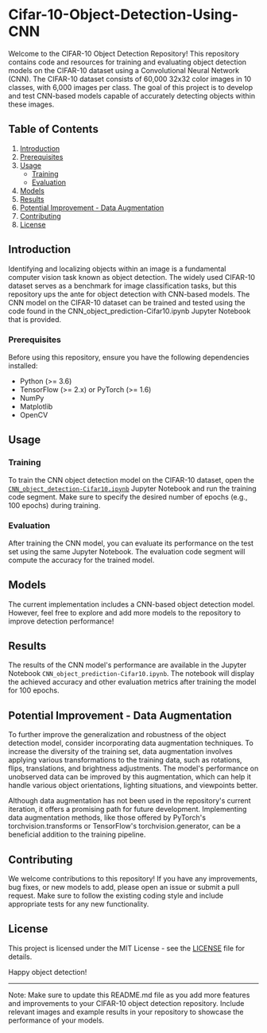 # Cifar-10-Object-Detection-Using-CNN

Welcome to the CIFAR-10 Object Detection Repository! This repository contains code and resources for training and evaluating object detection models on the CIFAR-10 dataset using a Convolutional Neural Network (CNN). The CIFAR-10 dataset consists of 60,000 32x32 color images in 10 classes, with 6,000 images per class. The goal of this project is to develop and test CNN-based models capable of accurately detecting objects within these images.

## Table of Contents

1. [Introduction](#introduction)
2. [Prerequisites](#prerequisites)
3. [Usage](#usage)
   - [Training](#training)
   - [Evaluation](#evaluation)
4. [Models](#models)
5. [Results](#results)
6. [Potential Improvement - Data Augmentation](#potential-improvement---data-augmentation)
7. [Contributing](#contributing)
8. [License](#license)

## Introduction

Identifying and localizing objects within an image is a fundamental computer vision task known as object detection. The widely used CIFAR-10 dataset serves as a benchmark for image classification tasks, but this repository ups the ante for object detection with CNN-based models. The CNN model on the CIFAR-10 dataset can be trained and tested using the code found in the CNN_object_prediction-Cifar10.ipynb Jupyter Notebook that is provided.

### Prerequisites

Before using this repository, ensure you have the following dependencies installed:

- Python (>= 3.6)
- TensorFlow (>= 2.x) or PyTorch (>= 1.6)
- NumPy
- Matplotlib
- OpenCV

## Usage

### Training

To train the CNN object detection model on the CIFAR-10 dataset, open the [`CNN_object_detection-Cifar10.ipynb`](CNN_object_detection-Cifar10.ipynb) Jupyter Notebook and run the training code segment. Make sure to specify the desired number of epochs (e.g., 100 epochs) during training.

### Evaluation

After training the CNN model, you can evaluate its performance on the test set using the same Jupyter Notebook. The evaluation code segment will compute the accuracy for the trained model.

## Models

The current implementation includes a CNN-based object detection model. However, feel free to explore and add more models to the repository to improve detection performance!

## Results

The results of the CNN model's performance are available in the Jupyter Notebook `CNN_object_prediction-Cifar10.ipynb`. The notebook will display the achieved accuracy and other evaluation metrics after training the model for 100 epochs.

## Potential Improvement - Data Augmentation

To further improve the generalization and robustness of the object detection model, consider incorporating data augmentation techniques. To increase the diversity of the training set, data augmentation involves applying various transformations to the training data, such as rotations, flips, translations, and brightness adjustments. The model's performance on unobserved data can be improved by this augmentation, which can help it handle various object orientations, lighting situations, and viewpoints better.

Although data augmentation has not been used in the repository's current iteration, it offers a promising path for future development. Implementing data augmentation methods, like those offered by PyTorch's torchvision.transforms or TensorFlow's torchvision.generator, can be a beneficial addition to the training pipeline.

## Contributing

We welcome contributions to this repository! If you have any improvements, bug fixes, or new models to add, please open an issue or submit a pull request. Make sure to follow the existing coding style and include appropriate tests for any new functionality.

## License

This project is licensed under the MIT License - see the [LICENSE](LICENSE) file for details.

Happy object detection!

---

Note: Make sure to update this README.md file as you add more features and improvements to your CIFAR-10 object detection repository. Include relevant images and example results in your repository to showcase the performance of your models.
